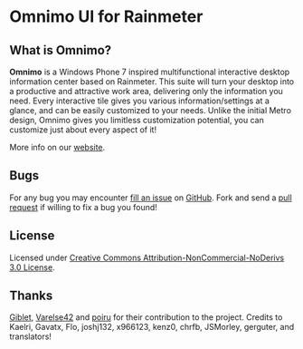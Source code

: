 Omnimo UI for Rainmeter
=======================


What is Omnimo?
---------------

**Omnimo** is a Windows Phone 7 inspired multifunctional interactive desktop information center based on Rainmeter. This suite will turn your desktop into a productive and attractive work area, delivering only the information you need. Every interactive tile gives you various information/settings at a glance, and can be easily customized to your needs. Unlike the initial Metro design, Omnimo gives you limitless customization potential, you can customize just about every aspect of it!

More info on our [website][web].

[web]: http://omnimo.info/

Bugs
----
For any bug you may encounter [fill an issue][bug] on [GitHub][ghp]. Fork and send a [pull request][pul] if willing to fix a bug you found!

[bug]: https://github.com/fediaFedia/Omnimo/issues
[ghp]: https://github.com/fediaFedia/Omnimo/
[pul]: https://github.com/fediaFedia/Omnimo/pull/new/master

License
-------
Licensed under [Creative Commons Attribution-NonCommercial-NoDerivs 3.0 License][lic].

[lic]: http://creativecommons.org/licenses/by-nc-nd/3.0/

Thanks
------
[Giblet][gib], [Varelse42][var] and [poiru][poi] for their contribution to the project.
Credits to Kaelri, Gavatx, Flo, joshj132, x966123, kenz0, chrfb, JSMorley, gerguter, and translators!

[gib]: http://taichou-henk.deviantart.com
[var]: http://varelse42.deviantart.com
[poi]: http://poiru.deviantart.com
